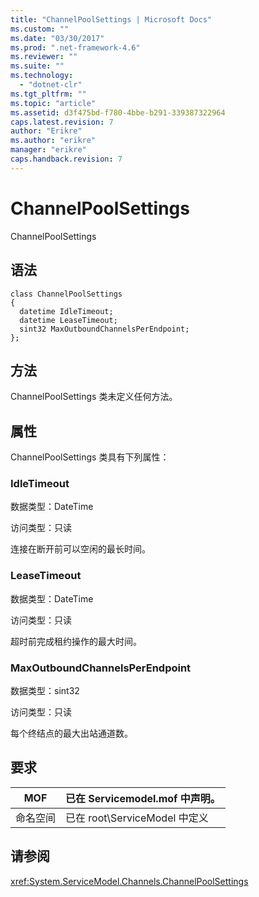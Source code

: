 ```yaml
---
title: "ChannelPoolSettings | Microsoft Docs"
ms.custom: ""
ms.date: "03/30/2017"
ms.prod: ".net-framework-4.6"
ms.reviewer: ""
ms.suite: ""
ms.technology: 
  - "dotnet-clr"
ms.tgt_pltfrm: ""
ms.topic: "article"
ms.assetid: d3f475bd-f780-4bbe-b291-339387322964
caps.latest.revision: 7
author: "Erikre"
ms.author: "erikre"
manager: "erikre"
caps.handback.revision: 7
---
```

# ChannelPoolSettings
ChannelPoolSettings  
  
## 语法  
  
```  
class ChannelPoolSettings  
{  
  datetime IdleTimeout;  
  datetime LeaseTimeout;  
  sint32 MaxOutboundChannelsPerEndpoint;  
};  
```  
  
## 方法  
 ChannelPoolSettings 类未定义任何方法。  
  
## 属性  
 ChannelPoolSettings 类具有下列属性：  
  
### IdleTimeout  
 数据类型：DateTime  
  
 访问类型：只读  
  
 连接在断开前可以空闲的最长时间。  
  
### LeaseTimeout  
 数据类型：DateTime  
  
 访问类型：只读  
  
 超时前完成租约操作的最大时间。  
  
### MaxOutboundChannelsPerEndpoint  
 数据类型：sint32  
  
 访问类型：只读  
  
 每个终结点的最大出站通道数。  
  
## 要求  
  
|MOF|已在 Servicemodel.mof 中声明。|  
|---------|------------------------------|  
|命名空间|已在 root\\ServiceModel 中定义|  
  
## 请参阅  
 <xref:System.ServiceModel.Channels.ChannelPoolSettings>
